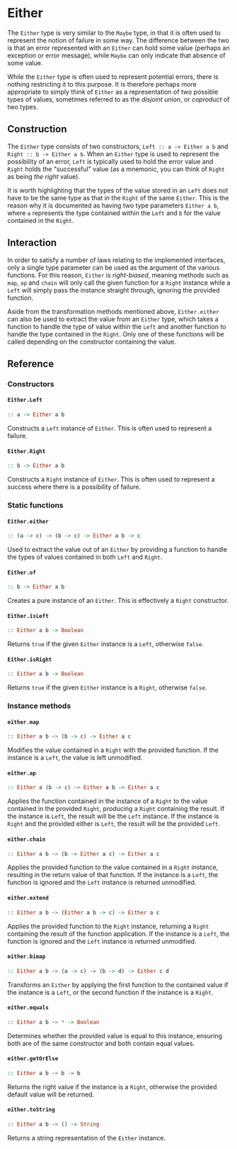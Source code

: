 # Either

The `Either` type is very similar to the `Maybe` type, in that it is often used
to represent the notion of failure in some way. The difference between the two
is that an error represented with an `Either` can hold some value (perhaps an
exception or error message), while `Maybe` can only indicate that absence of
some value.

While the `Either` type is often used to represent potential errors, there is
nothing restricting it to this purpose. It is therefore perhaps more appropriate
to simply think of `Either` as a representation of two possible types of values,
sometimes referred to as the _disjoint union_, or _coproduct_ of two types.

## Construction

The `Either` type consists of two constructors, `Left :: a -> Either a b` and
`Right :: b -> Either a b`. When an `Either` type is used to represent the
possibility of an error, `Left` is typically used to hold the error value and
`Right` holds the "successful" value (as a mnemonic, you can think of `Right` as
being _the right_ value).

It is worth highlighting that the types of the value stored in an `Left` does
not have to be the same type as that in the `Right` of the same `Either`. This
is the reason why it is documented as having two type parameters `Either a b`,
where `a` represents the type contained within the `Left` and `b` for the value
contained in the `Right`.

## Interaction

In order to satisfy a number of laws relating to the implemented interfaces,
only a single type parameter can be used as the argument of the various
functions. For this reason, `Either` is _right-biased_, meaning methods such as
`map`, `ap` and `chain` will only call the given function for a `Right` instance
while a `Left` will simply pass the instance straight through, ignoring the
provided function.

Aside from the transformation methods mentioned above, `Either.either` can also
be used to extract the value from an `Either` type, which takes a function to
handle the type of value within the `Left` and another function to handle the
type contained in the `Right`. Only one of these functions will be called
depending on the constructor containing the value.

## Reference

### Constructors

#### `Either.Left`
```hs
:: a -> Either a b
```
Constructs a `Left` instance of `Either`. This is often used to represent a
failure.

#### `Either.Right`
```hs
:: b -> Either a b
```
Constructs a `Right` instance of `Either`. This is often used to represent a
success where there is a possibility of failure.

### Static functions

#### `Either.either`
```hs
:: (a -> c) -> (b -> c) -> Either a b -> c
```
Used to extract the value out of an `Either` by providing a function to handle
the types of values contained in both `Left` and `Right`.

#### `Either.of`
```hs
:: b -> Either a b
```
Creates a pure instance of an `Either`. This is effectively a `Right`
constructor.

#### `Either.isLeft`
```hs
:: Either a b -> Boolean
```
Returns `true` if the given `Either` instance is a `Left`, otherwise `false`.

#### `Either.isRight`
```hs
:: Either a b -> Boolean
```
Returns `true` if the given `Either` instance is a `Right`, otherwise `false`.

### Instance methods

#### `either.map`
```hs
:: Either a b ~> (b -> c) -> Either a c
```
Modifies the value contained in a `Right` with the provided function. If the
instance is a `Left`, the value is left unmodified.

#### `either.ap`
```hs
:: Either a (b -> c) ~> Either a b -> Either a c
```
Applies the function contained in the instance of a `Right` to the value
contained in the provided `Right`, producing a `Right` containing the result. If
the instance is `Left`, the result will be the `Left` instance. If the
instance is `Right` and the provided either is `Left`, the result will be the
provided `Left`.

#### `either.chain`
```hs
:: Either a b ~> (b -> Either a c) -> Either a c
```
Applies the provided function to the value contained in a `Right` instance,
resulting in the return value of that function. If the instance is a `Left`, the
function is ignored and the `Left` instance is returned unmodified.

#### `either.extend`
```hs
:: Either a b ~> (Either a b -> c) -> Either a c
```
Applies the provided function to the `Right` instance, returning a `Right`
containing the result of the function application. If the instance is a `Left`,
the function is ignored and the `Left` instance is returned unmodified.

#### `either.bimap`
```hs
:: Either a b ~> (a -> c) -> (b -> d) -> Either c d
```
Transforms an `Either` by applying the first function to the contained value if
the instance is a `Left`, or the second function if the instance is a `Right`.

#### `either.equals`
```hs
:: Either a b ~> * -> Boolean
```
Determines whether the provided value is equal to this instance, ensuring both
are of the same constructor and both contain equal values.

#### `either.getOrElse`
```hs
:: Either a b ~> b -> b
```
Returns the right value if the instance is a `Right`, otherwise the provided 
default value will be returned.

#### `either.toString`
```hs
:: Either a b ~> () -> String
```
Returns a string representation of the `Either` instance.

